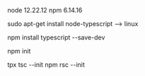 node 12.22.12
npm 6.14.16

sudo apt-get install node-typescript --> linux

npm install typescript --save-dev

npm init

tpx tsc --init
npm rsc --init